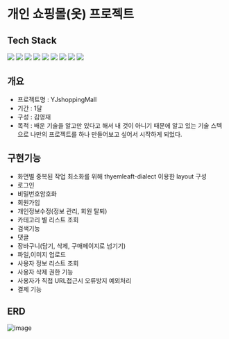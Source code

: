 # 개인 쇼핑몰(옷) 프로젝트
## Tech Stack
<img src="https://img.shields.io/badge/Java-3766AB?style=flat-square&logo=Java&logoColor=white"/></a>
<img src="https://img.shields.io/badge/SpringBoot-3766AB?style=flat-square&logo=SpringBoot&logoColor=white"/></a>
<img src="https://img.shields.io/badge/javascript-3766AB?style=flat-square&logo=javascript&logoColor=white"/></a>
<img src="https://img.shields.io/badge/jquery-3766AB?style=flat-square&logo=jquery&logoColor=white"/></a>
<img src="https://img.shields.io/badge/jpa-3766AB?style=flat-square&logo=jpa&logoColor=white"/></a>
<img src="https://img.shields.io/badge/h2-3766AB?style=flat-square&logo=h2&logoColor=white"/></a>
<img src="https://img.shields.io/badge/thymeleaf-3766AB?style=flat-square&logo=thymeleaf&logoColor=white"/></a>
<img src="https://img.shields.io/badge/springSecurity-3766AB?style=flat-square&logo=springSecurity&logoColor=white"/></a>
<img src="https://img.shields.io/badge/MYSQL-3766AB?style=flat-square&logo=MYSQL&logoColor=white"/></a>
## 개요
- 프로젝트명 : YJshoppingMall
- 기간 : 1달
- 구성 : 김영재
- 목적 : 배운 기술을 알고만 있다고 해서 내 것이 아니기 때문에 알고 있는 기술 스텍으로
         나만의 프로젝트를 하나 만들어보고 싶어서 시작하게 되었다.

## 구현기능
- 화면별 중복된 작업 최소화를 위해 thyemleaft-dialect 이용한 layout 구성
- 로그인
- 비밀번호암호화
- 회원가입
- 개인정보수정(정보 관리, 회원 탈퇴)
- 카테고리 별 리스트 조회
- 검색기능
- 댓글
- 장바구니(담기, 삭제, 구매페이지로 넘기기)
- 파일,이미지 업로드
- 사용자 정보 리스트 조회
- 사용자 삭제 권한 기능
- 사용자가 직접 URL접근시 오류방지 예외처리
- 결제 기능


## ERD
![image](https://user-images.githubusercontent.com/73875312/149170340-6f469c3d-02fd-4e64-8e75-397abc33a1a8.png)




